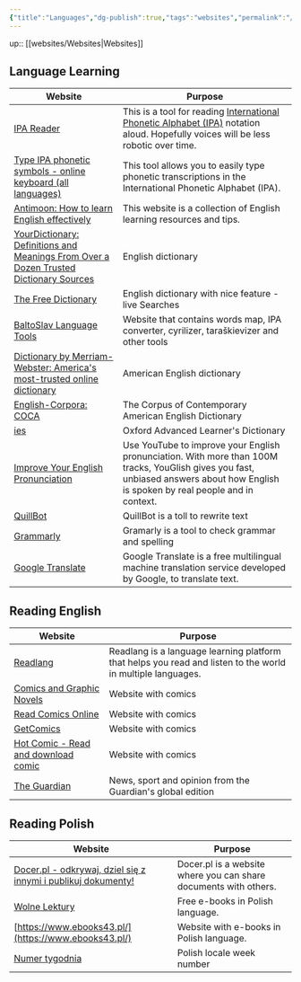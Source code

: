 ```yaml
---
{"title":"Languages","dg-publish":true,"tags":"websites","permalink":"/websites/languages/","dgPassFrontmatter":true}
---
```


up:: [[websites/Websites\|Websites]]

## Language Learning

| Website                                                                                                                  | Purpose                                                                                                                                                                                            |
| ------------------------------------------------------------------------------------------------------------------------ | -------------------------------------------------------------------------------------------------------------------------------------------------------------------------------------------------- |
| [IPA Reader](http://ipa-reader.xyz/)                                                                                     | This is a tool for reading [International Phonetic Alphabet (IPA)](https://en.wikipedia.org/wiki/International_Phonetic_Alphabet) notation aloud. Hopefully voices will be less robotic over time. |
| [Type IPA phonetic symbols - online keyboard (all languages)](https://ipa.typeit.org/full/)                              | This tool allows you to easily type phonetic transcriptions in the International Phonetic Alphabet (IPA).                                                                                          |
| [Antimoon: How to learn English effectively](https://www.antimoon.com/)                                                  | This website is a collection of English learning resources and tips.                                                                                                                               |
| [YourDictionary: Definitions and Meanings From Over a Dozen Trusted Dictionary Sources](https://www.yourdictionary.com/) | English dictionary                                                                                                                                                                                 |
| [The Free Dictionary](https://www.thefreedictionary.com/)                                                                | English dictionary with nice feature - live Searches                                                                                                                                               |
| [BaltoSlav Language Tools](https://baltoslav.eu/)                                                                        | Website that contains words map, IPA converter, cyrilizer, taraškievizer and other tools                                                                                                           |
| [Dictionary by Merriam-Webster: America's most-trusted online dictionary](https://www.merriam-webster.com/)              | American English dictionary                                                                                                                                                                        |
| [English-Corpora: COCA](https://www.english-corpora.org/coca/)                                                           | The Corpus of Contemporary American English Dictionary                                                                                                                                             |
| [ies](https://www.oxfordlearnersdictionaries.com/)                                                                       | Oxford Advanced Learner's Dictionary                                                                                                                                                               |
| [Improve Your English Pronunciation](https://youglish.com/)                                                              | Use YouTube to improve your English pronunciation. With more than 100M tracks, YouGlish gives you fast, unbiased answers about how English is spoken by real people and in context.                |
| [QuillBot](https://quillbot.com/)                                                                                        | QuillBot is a toll to rewrite text                                                                                                                                                                 |
| [Grammarly](https://www.grammarly.com/)                                                                                  | Gramarly is a tool to check grammar and spelling                                                                                                                                                   |
| [Google Translate](https://translate.google.com/) | Google Translate is a free multilingual machine translation service developed by Google, to translate text. |

## Reading English

| Website                                                          | Purpose                                                                                                     |
| ---------------------------------------------------------------- | ----------------------------------------------------------------------------------------------------------- |
| [Readlang](https://readlang.com/)                                | Readlang is a language learning platform that helps you read and listen to the world in multiple languages. |
| [Comics and Graphic Novels](https://imagecomics.com/)            | Website with comics                                                                                         |
| [Read Comics Online](https://readcomicsonline.ru/)               | Website with comics                                                                                         |
| [GetComics](https://getcomics.info/)                             | Website with comics                                                                                         |
| [Hot Comic - Read and download comic](https://www.zipcomic.com/) | Website with comics                                                                                         |
| [The Guardian](https://www.theguardian.com/international)        | News, sport and opinion from the Guardian's global edition                                                  |

## Reading Polish

| Website                                                                            | Purpose                                                          |
| ---------------------------------------------------------------------------------- | ---------------------------------------------------------------- |
| [Docer.pl - odkrywaj, dziel się z innymi i publikuj dokumenty!](https://docer.pl/) | Docer.pl is a website where you can share documents with others. |
| [Wolne Lektury](https://wolnelektury.pl/)                                          | Free e-books in Polish language.                                 |
| [https://www.ebooks43.pl/](https://www.ebooks43.pl/)                               | Website with e-books in Polish language.                         |
| [Numer tygodnia](https://www.kalendarz-365.pl/numer-tygodnia.html)                                                                                   |            Polish locale week number                                                      |
